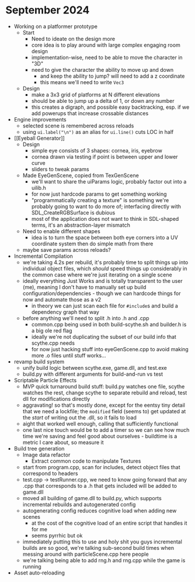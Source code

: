 # September 2024
- Working on a platformer prototype
	- Start
		- Need to ideate on the design more
		- core idea is to play around with large complex engaging room design
		- implementation-wise, need to be able to move the character in "3D"
		- need to give the character the ability to move up and down
			- and keep the ability to jump? will need to add a z coordinate
			- this means we'll need to write `Vec3` 
	- Design
		- make a 3x3 grid of platforms at N different elevations
		- should be able to jump up a delta of 1, or down any number
		- this creates a digraph, and possible easy backtracking, esp. if we add powerups that increase crossable distances
- Engine improvements
	- selected scene is remembered across reloads
	- using `ui.label("\n")` as an alias for `ui.line()` cuts LOC in half
- [[Eyeball Generator]]
	- Design
		- simple eye consists of 3 shapes: cornea, iris, eyebrow
		- cornea drawn via testing if point is between upper and lower curve
		- sliders to tweak params
	- Made EyeGenScene, copied from TexGenScene
		- we'll want to share the uiParams logic, probably factor out into a uilib.h
		- for now just hardcode params to get something working
		- "programmatically creating a texture" is something we're probably going to want to do more of; interfacing directly with SDL_CreateRGBSurface is dubious
		- most of the application does not want to think in SDL-shaped terms, it's an abstraction-layer mismatch
	- Need to enable different shapes
		- idea is to turn the space between both eye corners into a UV coordinate system then do simple math from there
	- maybe save params across reloads?
- Incremental Compilation
	- we're taking 4.2s per rebuild, it's probably time to split things up into individual object files, which *should* speed things up considerably in the common case where we're just iterating on a single scene
	- ideally everything Just Works and is totally transparent to the user (me), meaning I don't have to manually set up build configuration/dependencies - though we can hardcode things for now and automate those as a v2
		- in theory we can just scan each file for `#include`s and build a dependency graph that way
	- before anything we'll need to split .h into .h and .cpp
		- common.cpp being used in both build-scythe.sh and builder.h is a big ole red flag
		- ideally we're not duplicating the subset of our build info that scythe.cpp needs
		- for now just hacking stuff into eyeGenScene.cpp to avoid making more .o files until stuff works...
- revamp build system
	- unify build logic between scythe.exe, game.dll, and test.exe
	- build.py with different arguments for build-and-run vs test
- Scriptable Particle Effects
	- MVP quick turnaround build stuff: build.py watches one file, scythe watches the rest, change scythe to separate rebuild and reload, test dll for modifications directly
	- aggravating! so that's mostly done, except for the eentsy tiny detail that we need a lockfile; the `modified` field (seems to) get updated at the *start* of writing out the .dll, so it fails to load
	- aight that worked well enough, calling that sufficiently functional
	- one last nice touch would be to add a timer so we can see how much time we're saving and feel good about ourselves - buildtime is a metric I care about, so measure it
- Build tree generation
	- Image data refactor
		- Extract common code to manipulate Textures
	- start from program.cpp, scan for includes, detect object files that correspond to headers
	- test.cpp -> testRunner.cpp, we need to know going forward that any .cpp that corresponds to a .h that gets included will be added to game.dll
	- moved all building of game.dll to build.py, which supports incremental rebuilds and autogenerated config
	- autogenerating config reduces cognitive load when adding new scenes
		- at the cost of the cognitive load of an entire script that handles it for me
		- seems pyrrhic but ok
	- immediately putting this to use and holy shit you guys incremental builds are so good, we're talking sub-second build times when messing around with particleScene.cpp here people
	- we're talking being able to add rng.h and rng.cpp while the game is running
- Asset auto-reloading
